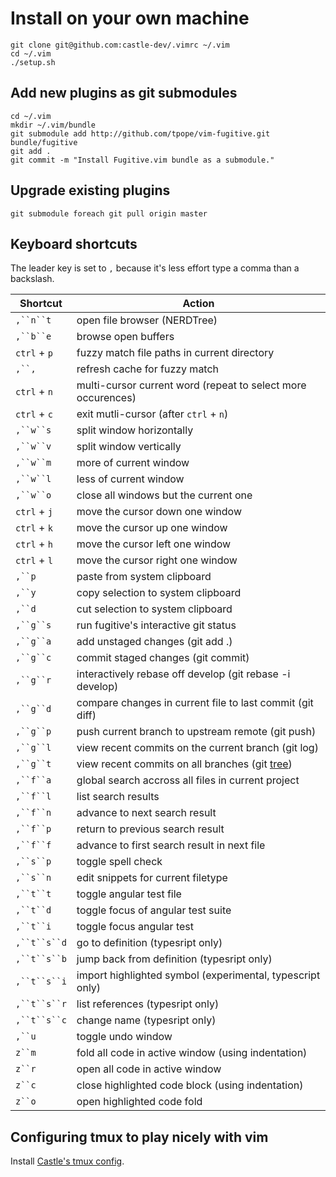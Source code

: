 # Install on your own machine

    git clone git@github.com:castle-dev/.vimrc ~/.vim
    cd ~/.vim
    ./setup.sh

## Add new plugins as git submodules

    cd ~/.vim
    mkdir ~/.vim/bundle
    git submodule add http://github.com/tpope/vim-fugitive.git bundle/fugitive
    git add .
    git commit -m "Install Fugitive.vim bundle as a submodule."

## Upgrade existing plugins

    git submodule foreach git pull origin master

## Keyboard shortcuts

The leader key is set to `,` because it's less effort type a comma than a backslash.

| Shortcut | Action
| --- | ---
| `,``n``t` | open file browser (NERDTree)
| `,``b``e` | browse open buffers
| `ctrl` + `p` | fuzzy match file paths in current directory
| `,``,` | refresh cache for fuzzy match
| `ctrl` + `n` | multi-cursor current word (repeat to select more occurences)
| `ctrl` + `c` | exit mutli-cursor (after `ctrl` + `n`)
| `,``w``s` | split window horizontally
| `,``w``v` | split window vertically
| `,``w``m` | more of current window
| `,``w``l` | less of current window
| `,``w``o` | close all windows but the current one
| `ctrl` + `j` | move the cursor down one window
| `ctrl` + `k` | move the cursor up one window
| `ctrl` + `h` | move the cursor left one window
| `ctrl` + `l` | move the cursor right one window
| `,``p` | paste from system clipboard
| `,``y` | copy selection to system clipboard
| `,``d` | cut selection to system clipboard
| `,``g``s` | run fugitive's interactive git status
| `,``g``a` | add unstaged changes (git add .)
| `,``g``c` | commit staged changes (git commit)
| `,``g``r` | interactively rebase off develop (git rebase -i develop)
| `,``g``d` | compare changes in current file to last commit (git diff)
| `,``g``p` | push current branch to upstream remote (git push)
| `,``g``l` | view recent commits on the current branch (git log)
| `,``g``t` | view recent commits on all branches (git [tree](http://stackoverflow.com/questions/1057564/pretty-git-branch-graphs))
| `,``f``a` | global search accross all files in current project
| `,``f``l` | list search results
| `,``f``n` | advance to next search result
| `,``f``p` | return to previous search result
| `,``f``f` | advance to first search result in next file
| `,``s``p` | toggle spell check
| `,``s``n` | edit snippets for current filetype
| `,``t``t` | toggle angular test file
| `,``t``d` | toggle focus of angular test suite
| `,``t``i` | toggle focus angular test
| `,``t``s``d` | go to definition (typesript only)
| `,``t``s``b` | jump back from definition (typesript only)
| `,``t``s``i` | import highlighted symbol (experimental, typescript only)
| `,``t``s``r` | list references (typesript only)
| `,``t``s``c` | change name (typesript only)
| `,``u` | toggle undo window
| `z``m` | fold all code in active window (using indentation)
| `z``r` | open all code in active window
| `z``c` | close highlighted code block (using indentation)
| `z``o` | open highlighted code fold

## Configuring tmux to play nicely with vim

Install [Castle's tmux config](https://github.com/castle-dev/.tmux.conf#installing-on-mac-or-linux).
